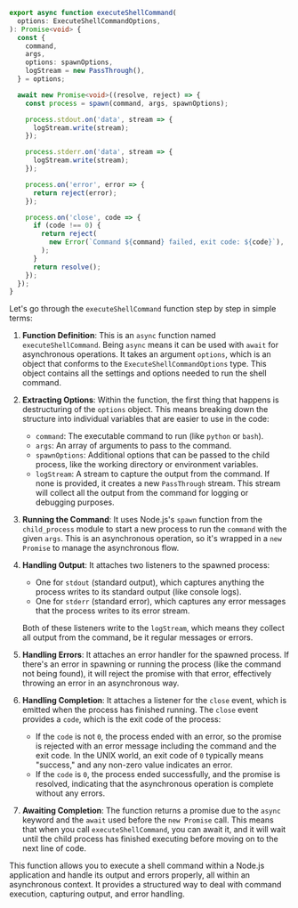 ```ts
export async function executeShellCommand(
  options: ExecuteShellCommandOptions,
): Promise<void> {
  const {
    command,
    args,
    options: spawnOptions,
    logStream = new PassThrough(),
  } = options;

  await new Promise<void>((resolve, reject) => {
    const process = spawn(command, args, spawnOptions);

    process.stdout.on('data', stream => {
      logStream.write(stream);
    });

    process.stderr.on('data', stream => {
      logStream.write(stream);
    });

    process.on('error', error => {
      return reject(error);
    });

    process.on('close', code => {
      if (code !== 0) {
        return reject(
          new Error(`Command ${command} failed, exit code: ${code}`),
        );
      }
      return resolve();
    });
  });
}

```

Let's go through the `executeShellCommand` function step by step in simple terms:

1. **Function Definition**: This is an `async` function named `executeShellCommand`. Being `async` means it can be used with `await` for asynchronous operations. It takes an argument `options`, which is an object that conforms to the `ExecuteShellCommandOptions` type. This object contains all the settings and options needed to run the shell command.

2. **Extracting Options**: Within the function, the first thing that happens is destructuring of the `options` object. This means breaking down the structure into individual variables that are easier to use in the code:

   - `command`: The executable command to run (like `python` or `bash`).
   - `args`: An array of arguments to pass to the command.
   - `spawnOptions`: Additional options that can be passed to the child process, like the working directory or environment variables.
   - `logStream`: A stream to capture the output from the command. If none is provided, it creates a new `PassThrough` stream. This stream will collect all the output from the command for logging or debugging purposes.

3. **Running the Command**: It uses Node.js's `spawn` function from the `child_process` module to start a new process to run the `command` with the given `args`. This is an asynchronous operation, so it's wrapped in a `new Promise` to manage the asynchronous flow.

4. **Handling Output**: It attaches two listeners to the spawned process:

   - One for `stdout` (standard output), which captures anything the process writes to its standard output (like console logs).
   - One for `stderr` (standard error), which captures any error messages that the process writes to its error stream.

   Both of these listeners write to the `logStream`, which means they collect all output from the command, be it regular messages or errors.

5. **Handling Errors**: It attaches an error handler for the spawned process. If there's an error in spawning or running the process (like the command not being found), it will reject the promise with that error, effectively throwing an error in an asynchronous way.

6. **Handling Completion**: It attaches a listener for the `close` event, which is emitted when the process has finished running. The `close` event provides a `code`, which is the exit code of the process:

   - If the `code` is not `0`, the process ended with an error, so the promise is rejected with an error message including the command and the exit code. In the UNIX world, an exit code of `0` typically means "success," and any non-zero value indicates an error.
   - If the `code` is `0`, the process ended successfully, and the promise is resolved, indicating that the asynchronous operation is complete without any errors.

7. **Awaiting Completion**: The function returns a promise due to the `async` keyword and the `await` used before the `new Promise` call. This means that when you call `executeShellCommand`, you can await it, and it will wait until the child process has finished executing before moving on to the next line of code.

This function allows you to execute a shell command within a Node.js application and handle its output and errors properly, all within an asynchronous context. It provides a structured way to deal with command execution, capturing output, and error handling.